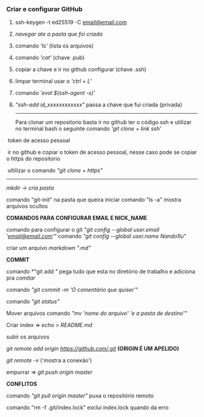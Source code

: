 ### 							Criar e configurar GitHub 

1. ssh-keygen -t ed25519 -C email@email.com

2. *navegar ate a pasta que foi criada*

3. comando *'ls'* (lista os arquivos)

4. comando *'cat'*  (chave .pub)

5. copiar a chave e ir no github configurar (chave .ssh)

6. limpar terminal usar o *'ctrl + L'*

7. comando *'eval $(ssh-agent -s)'* 

8. *"ssh-add id_xxxxxxxxxxxx"* passa a chave que fui criada (privada)

   ----------------------------------------------------------------------------------------------------------------------

   Para clonar um repositorio basta ir no github ter o código ssh e utilizar no terminal bash o seguinte comando
   *'git clone + link ssh'*

​		token de acesso pessoal

​		ir no github e copiar o token de acesso pessoal, nesse caso pode se copiar o https do 				repositorio

​		ultilizar o comando *"git clone + https"*

____________________________________________________________________________
 *mkdir -> cria pasta*

comando "git-init" na pasta que queira iniciar
comando "ls -a" mostra arquivos ocultos

**COMANDOS PARA CONFIGURAR EMAIL E NICK_NAME** 

comando para configurar o git *"git config --global user.email 'email@email.com'"*
comando *"git config --global user.name Nando1lu"*

criar um arquivo *markdown ".md"*

**COMMIT**

comando *"git add  *"* pega tudo que esta no diretório de trabalho e adiciona pra *comitar*

comando *"git commit -m 'O comentário que quiser'"*

comando *"git status"*

Mover arquivos comando *"mv 'nome do arquivo' 'e a pasta de destino'"*

Criar index => *echo > README.md*

subir os arquivos

*git remote add origin https://github.com/.git*
		**(ORIGIN É UM APELIDO)**

*git remote  -v* ('mostra a conexão')

empurrar => *git push origin master*

**CONFLITOS**

comando *"git pull origin master"* puxa o repositório remoto

comando "rm -f .git/index.lock" exclui index.lock quando da erro
